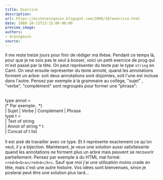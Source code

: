 ```yaml
---
title: Exercice
description:
url: https://misterpingouin.blogspot.com/2008/10/exercice.html
date: 2008-10-13T13:15:00-00:00
preview_image:
authors:
- mrpingouin
source:
---
```


Il me reste treize jours pour finir de r&eacute;diger ma th&egrave;se. Pendant ce temps l&agrave;, pour que je ne sois pas le seul &agrave; bosser, voici un petit exercice de prog qui m'est pass&eacute; par la t&ecirc;te. On peut repr&eacute;senter du texte par le type <code>string</code> en Caml. On veut ensuite repr&eacute;senter du texte annot&eacute;, quand les annotations forment un arbre: soit deux annotations sont disjointes, soit l'une est incluse dans l'autre. Pensez par exemple &agrave; la grammaire au coll&egrave;ge, &quot;sujet&quot; , &quot;verbe&quot;, &quot;compl&eacute;ment&quot; sont regroup&eacute;s pour former une &quot;phrase&quot;:<br/><br/><div class="code">type annot =<br/>  (* Par exemple.. *)<br/>  | Sujet | Verbe | Compl&eacute;ment | Phrase<br/>type t =<br/>  | Text of string<br/>  | Annot of string * t<br/>  | Concat of t list<br/></div><br/>Il est ais&eacute; de travailler avec ce type. Et il repr&eacute;sente exactement ce qu'on veut, il y a bijection. Maintenant, je veux une solution aussi satisfaisante quand les annotations ne forment plus un arbre mais peuvent se recouvrir partiellement. Pensez par exemple &agrave; du HTML mal form&eacute;: <code>&lt;red&gt;b&lt;b&gt;a&lt;/red&gt;b&lt;/b&gt;i</code>. Sauf que moi j'ai une utilisation moins crade en t&ecirc;te, mais c'est une autre histoire. Vos id&eacute;es sont bienvenues, sinon je posterai peut &ecirc;tre une solution plus tard...
